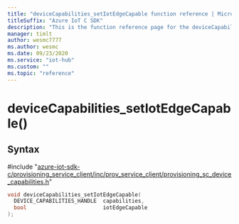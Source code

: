 ```yaml
---                             
title: "deviceCapabilities_setIotEdgeCapable function reference | Microsoft Docs" 
titleSuffix: "Azure IoT C SDK"            
description: "This is the function reference page for the deviceCapabilities_setIotEdgeCapable() function in the Azure IoT C SDK. This SDK is used with Azure IoT Hub and Azure IoT Hub Device Provisioning Service"            
manager: timlt                 
author: wesmc7777              
ms.author: wesmc               
ms.date: 09/23/2020                    
ms.service: "iot-hub"             
ms.custom: ""                
ms.topic: "reference"        
---                            
```


# deviceCapabilities_setIotEdgeCapable()

## Syntax

\#include "[azure-iot-sdk-c/provisioning_service_client/inc/prov_service_client/provisioning_sc_device_capabilities.h](../provisioning-sc-device-capabilities-h.md)"  
```C
void deviceCapabilities_setIotEdgeCapable(
  DEVICE_CAPABILITIES_HANDLE  capabilities,
  bool                        iotEdgeCapable
);
```

